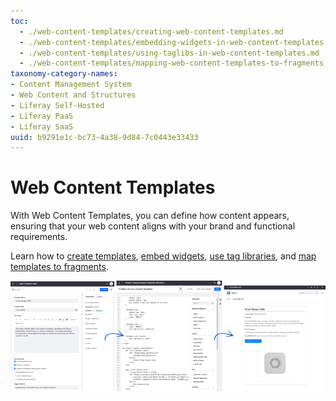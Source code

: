 ```yaml
---
toc:
  - ./web-content-templates/creating-web-content-templates.md
  - ./web-content-templates/embedding-widgets-in-web-content-templates.md
  - ./web-content-templates/using-taglibs-in-web-content-templates.md
  - ./web-content-templates/mapping-web-content-templates-to-fragments.md
taxonomy-category-names:
- Content Management System
- Web Content and Structures
- Liferay Self-Hosted
- Liferay PaaS
- Liferay SaaS
uuid: b9291e1c-bc73-4a38-9d84-7c0443e33433
---
```


# Web Content Templates

With Web Content Templates, you can define how content appears, ensuring that your web content aligns with your brand and functional requirements.

Learn how to [create templates](./web-content-templates/creating-web-content-templates.md), [embed widgets](./web-content-templates/embedding-widgets-in-web-content-templates.md), [use tag libraries](./web-content-templates/using-taglibs-in-web-content-templates.md), and [map templates to fragments](./web-content-templates/mapping-web-content-templates-to-fragments.md).

![With web content templates, you can define consistent layouts and structures, ensuring that your web content aligns with your brand and functional requirements.](./web-content-templates/images/01.png)
